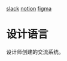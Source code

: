 [slack](/design/slack/index.html)
[notion](/design/notion/index.html)
[figma](/design/figma/index.html)


# 设计语言
设计师创建的交流系统。